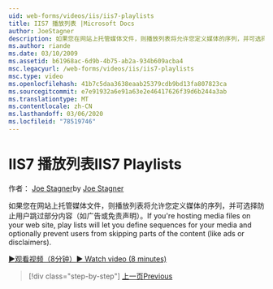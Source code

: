 ```yaml
---
uid: web-forms/videos/iis/iis7-playlists
title: IIS7 播放列表 |Microsoft Docs
author: JoeStagner
description: 如果您在网站上托管媒体文件，则播放列表将允许您定义媒体的序列，并可选择阻止用户跳过部分 t 。
ms.author: riande
ms.date: 03/10/2009
ms.assetid: b61968ac-6d9b-4b75-ab2a-934b609acba4
msc.legacyurl: /web-forms/videos/iis/iis7-playlists
msc.type: video
ms.openlocfilehash: 41b7c5daa3638eaab25379cdb9bd13fa807823ca
ms.sourcegitcommit: e7e91932a6e91a63e2e46417626f39d6b244a3ab
ms.translationtype: MT
ms.contentlocale: zh-CN
ms.lasthandoff: 03/06/2020
ms.locfileid: "78519746"
---
```

# <a name="iis7-playlists"></a><span data-ttu-id="d3231-103">IIS7 播放列表</span><span class="sxs-lookup"><span data-stu-id="d3231-103">IIS7 Playlists</span></span>

<span data-ttu-id="d3231-104">作者： [Joe Stagner](https://github.com/JoeStagner)</span><span class="sxs-lookup"><span data-stu-id="d3231-104">by [Joe Stagner](https://github.com/JoeStagner)</span></span>

<span data-ttu-id="d3231-105">如果您在网站上托管媒体文件，则播放列表将允许您定义媒体的序列，并可选择防止用户跳过部分内容（如广告或免责声明）。</span><span class="sxs-lookup"><span data-stu-id="d3231-105">If you're hosting media files on your web site, play lists will let you define sequences for your media and optionally prevent users from skipping parts of the content (like ads or disclaimers).</span></span>

[<span data-ttu-id="d3231-106">&#9654;观看视频（8分钟）</span><span class="sxs-lookup"><span data-stu-id="d3231-106">&#9654; Watch video (8 minutes)</span></span>](https://channel9.msdn.com/Blogs/ASP-NET-Site-Videos/iis7-playlists)

> [!div class="step-by-step"]
> [<span data-ttu-id="d3231-107">上一页</span><span class="sxs-lookup"><span data-stu-id="d3231-107">Previous</span></span>](bit-rate-throttling.md)
